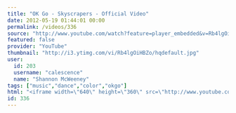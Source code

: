 ```yaml
---
title: "OK Go - Skyscrapers - Official Video"
date: 2012-05-19 01:44:01 00:00
permalink: /videos/336
source: "http://www.youtube.com/watch?feature=player_embedded&v=Rb4lgOiHBZo"
featured: false
provider: "YouTube"
thumbnail: "http://i3.ytimg.com/vi/Rb4lgOiHBZo/hqdefault.jpg"
user:
  id: 203
  username: "calescence"
  name: "Shannon McWeeney"
tags: ["music","dance","color","okgo"]
html: "<iframe width=\"640\" height=\"360\" src=\"http://www.youtube.com/embed/Rb4lgOiHBZo?wmode=transparent&fs=1&feature=oembed\" frameborder=\"0\" allowfullscreen></iframe>"
id: 336
---
```


